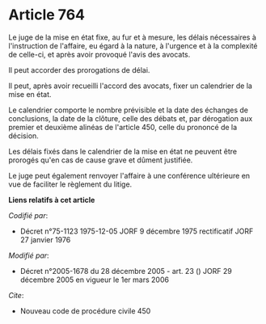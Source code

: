 # Article 764

Le juge de la mise en état fixe, au fur et à mesure, les délais nécessaires à l'instruction de l'affaire, eu égard à la
nature, à l'urgence et à la complexité de celle-ci, et après avoir provoqué l'avis des avocats.

Il peut accorder des prorogations de délai. 

Il peut, après avoir recueilli l'accord des avocats, fixer un calendrier de la mise en état.

Le calendrier comporte le nombre prévisible et la date des échanges de conclusions, la date de la clôture, celle des débats
et, par dérogation aux premier et deuxième alinéas de l'article 450, celle du prononcé de la décision.

Les délais fixés dans le calendrier de la mise en état ne peuvent être prorogés qu'en cas de cause grave et dûment justifiée.

Le juge peut également renvoyer l'affaire à une conférence ultérieure en vue de faciliter le règlement du litige.

**Liens relatifs à cet article**

_Codifié par_:

  - Décret n°75-1123 1975-12-05 JORF 9 décembre 1975 rectificatif JORF 27 janvier 1976

_Modifié par_:

  - Décret n°2005-1678 du 28 décembre 2005 - art. 23 () JORF 29 décembre 2005 en vigueur le 1er mars 2006

_Cite_:

  - Nouveau code de procédure civile 450
